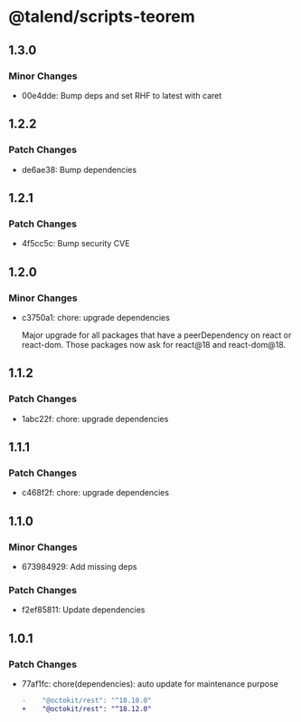 # @talend/scripts-teorem

## 1.3.0

### Minor Changes

- 00e4dde: Bump deps and set RHF to latest with caret

## 1.2.2

### Patch Changes

- de6ae38: Bump dependencies

## 1.2.1

### Patch Changes

- 4f5cc5c: Bump security CVE

## 1.2.0

### Minor Changes

- c3750a1: chore: upgrade dependencies

  Major upgrade for all packages that have a peerDependency on react or react-dom. Those packages now ask for react@18 and react-dom@18.

## 1.1.2

### Patch Changes

- 1abc22f: chore: upgrade dependencies

## 1.1.1

### Patch Changes

- c468f2f: chore: upgrade dependencies

## 1.1.0

### Minor Changes

- 673984929: Add missing deps

### Patch Changes

- f2ef85811: Update dependencies

## 1.0.1

### Patch Changes

- 77af1fc: chore(dependencies): auto update for maintenance purpose

  ```diff
  -    "@octokit/rest": "^18.10.0"
  +    "@octokit/rest": "^18.12.0"
  ```
